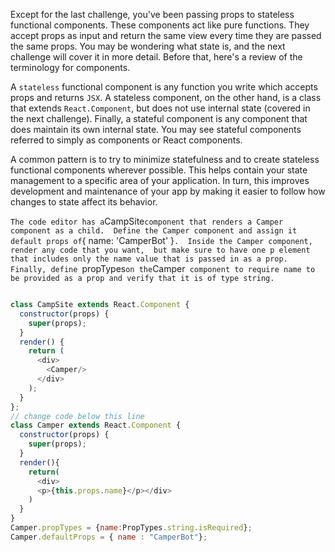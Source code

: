 Except for the last challenge, you've been passing props to stateless functional components. 
These components act like pure functions. 
They accept props as input and return the same view every time they are passed the same props. 
You may be wondering what state is, and the next challenge will cover it in more detail. 
Before that, here's a review of the terminology for components.

A `stateless` functional component is any function you write which accepts props and returns `JSX`. 
A stateless component, on the other hand, is a class that extends `React.Component`, 
but does not use internal state (covered in the next challenge). 
Finally, a stateful component is any component that does maintain its own internal state. 
You may see stateful components referred to simply as components or React components.

A common pattern is to try to minimize statefulness and to create stateless functional components wherever possible. This helps contain your state management to a specific area of your application. In turn, this improves development and maintenance of your app by making it easier to follow how changes to state affect its behavior.

`
The code editor has a `CampSite` component that renders a Camper component as a child. 
Define the Camper component and assign it default props of `{ name: 'CamperBot' }`. 
Inside the Camper component, render any code that you want, 
but make sure to have one p element that includes only the name value that is passed in as a prop. 
Finally, define `propTypes` on the `Camper` component to require name to be provided as a prop and verify that it is of type string.`

```js

class CampSite extends React.Component {
  constructor(props) {
    super(props);
  }
  render() {
    return (
      <div>
        <Camper/>
      </div>
    );
  }
};
// change code below this line
class Camper extends React.Component {
  constructor(props) {
    super(props);
  }
  render(){
    return(
      <div>
      <p>{this.props.name}</p></div>
    )
  }
}
Camper.propTypes = {name:PropTypes.string.isRequired};
Camper.defaultProps = { name : "CamperBot"};
```
